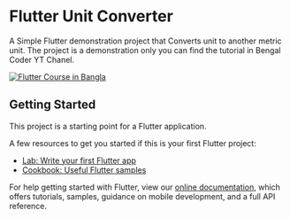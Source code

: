 # Flutter Unit Converter

A Simple Flutter demonstration project that Converts unit to another metric unit. The project is a demonstration only you can find the tutorial in Bengal Coder YT Chanel. 

[![Flutter Course in Bangla](https://img.youtube.com/vi/BlTgaznwl3w/0.jpg)](https://www.youtube.com/watch?v=BlTgaznwl3w)

## Getting Started

This project is a starting point for a Flutter application.

A few resources to get you started if this is your first Flutter project:

- [Lab: Write your first Flutter app](https://flutter.dev/docs/get-started/codelab)
- [Cookbook: Useful Flutter samples](https://flutter.dev/docs/cookbook)

For help getting started with Flutter, view our
[online documentation](https://flutter.dev/docs), which offers tutorials,
samples, guidance on mobile development, and a full API reference.
